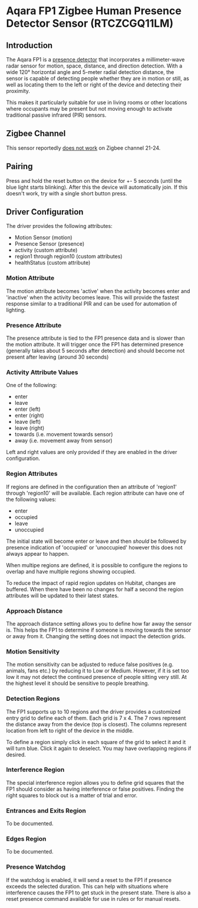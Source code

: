 # Aqara FP1 Zigbee Human Presence Detector Sensor (RTCZCGQ11LM)

## Introduction
The Aqara FP1 is a [presence detector](https://www.aqara.com/cn/Aqara-Presence-Detector-FP1_overview) that incorporates a millimeter-wave radar sensor for motion, space, distance, and direction detection. With a wide 120° horizontal angle and 5-meter radial detection distance, the sensor is capable of detecting people whether they are in motion or still, as well as locating them to the left or right of the device and detecting their proximity.

This makes it particularly suitable for use in living rooms or other locations where occupants may be present but not moving enough to activate traditional passive infrared (PIR) sensors.

## Zigbee Channel
This sensor reportedly [does not work](https://github.com/Koenkk/zigbee2mqtt/issues/11019#issuecomment-1064063808) on Zigbee channel 21-24.

## Pairing
Press and hold the reset button on the device for +- 5 seconds (until the blue light starts blinking).
After this the device will automatically join. If this doesn't work, try with a single short button press.

## Driver Configuration
The driver provides the following attributes:
* Motion Sensor (motion)
* Presence Sensor (presence)
* activity (custom attribute)
* region1 through region10 (custom attributes)
* healthStatus (custom attribute)

### Motion Attribute
The motion attribute becomes 'active' when the activity becomes enter and 'inactive' when the activity becomes leave. This will provide the fastest response similar to a traditional PIR and can be used for automation of lighting.

### Presence Attribute
The presence attribute is tied to the FP1 presence data and is slower than the motion attribute. It will trigger once the FP1 has determined presence (generally takes about 5 seconds after detection) and should become not present after leaving (around 30 seconds)

### Activity Attribute Values
One of the following:
* enter
* leave
* enter (left)
* enter (right)
* leave (left)
* leave (right)
* towards (i.e. movement towards sensor)
* away (i.e. movement away from sensor)

Left and right values are only provided if they are enabled in the driver configuration.

### Region Attributes
If regions are defined in the configuration then an attribute of 'region1' through 'region10' will be available. Each region attribute can have one of the following values:
* enter
* occupied
* leave
* unoccupied

The initial state will become enter or leave and then *should* be followed by presence indication of 'occupied' or 'unoccupied' however this does not always appear to happen.

When multipe regions are defined, it is possible to configure the regions to overlap and have multiple regions showing occupied.

To reduce the impact of rapid region updates on Hubitat, changes are buffered. When there have been no changes for half a second the region attributes will be updated to their latest states.

### Approach Distance
The approach distance setting allows you to define how far away the sensor is. This helps the FP1 to determine if someone is moving towards the sensor or away from it. Changing the setting does not impact the detection grids.

### Motion Sensitivity
The motion sensitivity can be adjusted to reduce false positives (e.g. animals, fans etc.) by reducing it to Low or Medium. However, if it is set too low it may not detect the continued presence of people sitting very still. At the highest level it should be sensitive to people breathing.

### Detection Regions
The FP1 supports up to 10 regions and the driver provides a customized entry grid to define each of them. Each grid is 7 x 4. The 7 rows represent the distance away from the device (top is closest). The columns represent location from left to right of the device in the middle.

To define a region simply click in each square of the grid to select it and it will turn blue. Click it again to deselect. You may have overlapping regions if desired.

### Interference Region
The special interference region allows you to define grid squares that the FP1 should consider as having interference or false positives. Finding the right squares to block out is a matter of trial and error.

### Entrances and Exits Region
To be documented.

### Edges Region
To be documented.

### Presence Watchdog
If the watchdog is enabled, it will send a reset to the FP1 if presence exceeds the selected duration. This can help with situations where interference causes the FP1 to get stuck in the present state. There is also a reset presence command available for use in rules or for manual resets.
